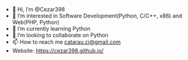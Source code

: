 - 👋 Hi, I’m @Cezar398
- 👀 I’m interested in Software Development(Python, C/C++, x86) and Web(PHP, Python)
- 🌱 I’m currently learning Python
- 💞️ I’m looking to collaborate on Python
- 📫 How to reach me catarau.ci@gmail.com
- Website: https://cezar398.github.io/

<!---
Cezar398/Cezar398 is a ✨ special ✨ repository because its `README.md` (this file) appears on your GitHub profile.
You can click the Preview link to take a look at your changes.
--->
